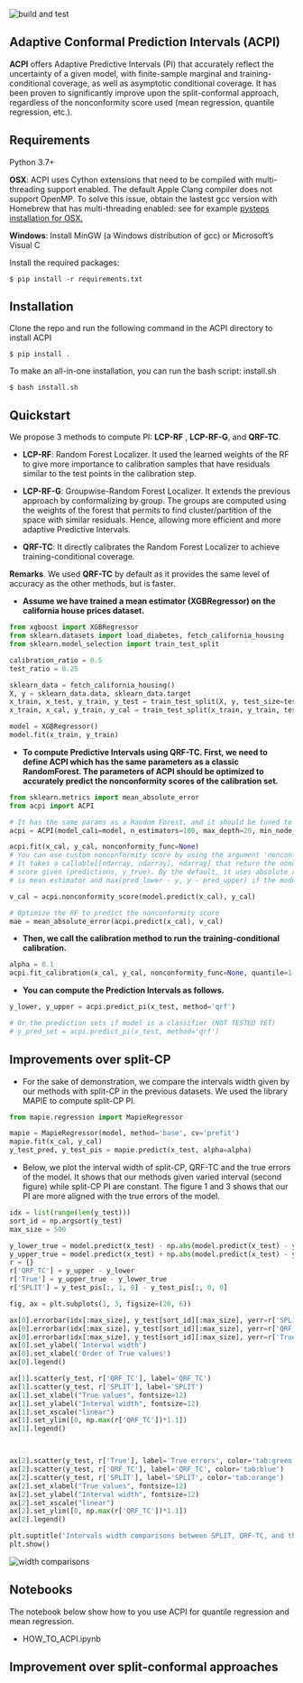 ![build and test](https://github.com/salimamoukou/ACPI/actions/workflows/build_test.yml/badge.svg)
## Adaptive Conformal Prediction Intervals (ACPI)

**ACPI** offers Adaptive Predictive Intervals (PI) that accurately reflect the
 uncertainty of a given model, with finite-sample marginal and training-conditional coverage, 
 as well as asymptotic conditional coverage.  It has been proven to significantly improve upon the split-conformal 
 approach, regardless of the nonconformity score used (mean regression, quantile regression, etc.).
## Requirements
Python 3.7+ 

**OSX**: ACPI uses Cython extensions that need to be compiled with multi-threading support enabled. 
The default Apple Clang compiler does not support OpenMP.
To solve this issue, obtain the lastest gcc version with Homebrew that has multi-threading enabled: 
see for example [pysteps installation for OSX.](https://pypi.org/project/pysteps/1.0.0/)

**Windows**: Install MinGW (a Windows distribution of gcc) or Microsoft’s Visual C

Install the required packages:

```
$ pip install -r requirements.txt
```

## Installation

Clone the repo and run the following command in the ACPI directory to install ACPI
```
$ pip install .
```
To make an all-in-one installation, you can run the bash script: install.sh
```
$ bash install.sh
```

## Quickstart
We propose 3 methods to compute PI: **LCP-RF** , **LCP-RF-G**, and **QRF-TC**.
- **LCP-RF**: Random Forest Localizer. It used the learned weights of the RF to give more importance to calibration 
samples that have residuals similar to the test points in the calibration step.

- **LCP-RF-G**: Groupwise-Random Forest Localizer. It extends the previous approach by conformalizing by group. The groups
are computed using the weights of the forest that permits to find cluster/partition of the space with similar residuals.
Hence, allowing more efficient and more adaptive Predictive Intervals.

- **QRF-TC**: It directly calibrates the Random Forest Localizer to achieve training-conditional coverage.
 
**Remarks**. We used **QRF-TC** by default as it provides the same level of accuracy as the other methods, but is faster. 

- **Assume we have trained a mean estimator (XGBRegressor) on the california house prices dataset.**
```python
from xgboost import XGBRegressor
from sklearn.datasets import load_diabetes, fetch_california_housing
from sklearn.model_selection import train_test_split

calibration_ratio = 0.5
test_ratio = 0.25

sklearn_data = fetch_california_housing()
X, y = sklearn_data.data, sklearn_data.target
x_train, x_test, y_train, y_test = train_test_split(X, y, test_size=test_ratio, random_state=2023)
x_train, x_cal, y_train, y_cal = train_test_split(x_train, y_train, test_size=calibration_ratio, random_state=2023)

model = XGBRegressor()
model.fit(x_train, y_train)
```
- **To compute Predictive Intervals using **QRF-TC**. First, we need to define **ACPI** which has the same 
parameters as a classic RandomForest. The parameters of ACPI should be optimized to accurately predict the nonconformity 
scores of the calibration set.**
```python
from sklearn.metrics import mean_absolute_error
from acpi import ACPI

# It has the same params as a Random Forest, and it should be tuned to maximize the performance.  
acpi = ACPI(model_cali=model, n_estimators=100, max_depth=20, min_node_size=10)

acpi.fit(x_cal, y_cal, nonconformity_func=None)
# You can use custom nonconformity score by using the argument 'nonconformity_func'. 
# It takes a callable[[ndarray, ndarray], ndarray] that return the nonconformity 
# score given (predictions, y_true). By the default, it uses absolute residual if model 
# is mean estimator and max(pred_lower - y, y - pred_upper) if the model is quantile estimates.

v_cal = acpi.nonconformity_score(model.predict(x_cal), y_cal) 

# Optimize the RF to predict the nonconformity score
mae = mean_absolute_error(acpi.predict(x_cal), v_cal)
```

- **Then, we call the calibration method to run the training-conditional calibration.**

```python 
alpha = 0.1
acpi.fit_calibration(x_cal, y_cal, nonconformity_func=None, quantile=1-alpha, only_qrf=True)
```

- **You can compute the Prediction Intervals as follows.**
```python 
y_lower, y_upper = acpi.predict_pi(x_test, method='qrf')

# Or the prediction sets if model is a classifier (NOT TESTED YET)
# y_pred_set = acpi.predict_pi(x_test, method='qrf')
```

## Improvements over split-CP
- For the sake of demonstration, we compare the intervals width given by our methods with split-CP in the previous 
datasets. We used the library MAPIE to compute split-CP PI.
```python 
from mapie.regression import MapieRegressor

mapie = MapieRegressor(model, method='base', cv='prefit')
mapie.fit(x_cal, y_cal)
y_test_pred, y_test_pis = mapie.predict(x_test, alpha=alpha)
```
- Below, we plot the interval width of split-CP, QRF-TC and the true errors of the model. It shows that our methods
given varied interval (second figure) while split-CP PI are constant. The figure 1 and 3 shows that our PI
are more aligned with the true errors of the model.
```python 
idx = list(range(len(y_test)))
sort_id = np.argsort(y_test)
max_size = 500

y_lower_true = model.predict(x_test) - np.abs(model.predict(x_test) - y_test)
y_upper_true = model.predict(x_test) + np.abs(model.predict(x_test) - y_test)
r = {}
r['QRF_TC'] = y_upper - y_lower
r['True'] = y_upper_true - y_lower_true
r['SPLIT'] = y_test_pis[:, 1, 0] - y_test_pis[:, 0, 0]

fig, ax = plt.subplots(1, 3, figsize=(20, 6))

ax[0].errorbar(idx[:max_size], y_test[sort_id][:max_size], yerr=r['SPLIT'][sort_id][:max_size], fmt='o', label='SPLIT', color='tab:orange')
ax[0].errorbar(idx[:max_size], y_test[sort_id][:max_size], yerr=r['QRF_TC'][sort_id][:max_size], fmt='o', label='QRF_TC', color='tab:blue')
ax[0].errorbar(idx[:max_size], y_test[sort_id][:max_size], yerr=r['True'][sort_id][:max_size], fmt='o', label='True errors', color='tab:green')
ax[0].set_ylabel('Interval width')
ax[0].set_xlabel('Order of True values')
ax[0].legend()

ax[1].scatter(y_test, r['QRF_TC'], label='QRF_TC')
ax[1].scatter(y_test, r['SPLIT'], label='SPLIT')
ax[1].set_xlabel("True values", fontsize=12)
ax[1].set_ylabel("Interval width", fontsize=12)
ax[1].set_xscale("linear")
ax[1].set_ylim([0, np.max(r['QRF_TC'])*1.1])
ax[1].legend()



ax[2].scatter(y_test, r['True'], label='True errors', color='tab:green')
ax[2].scatter(y_test, r['QRF_TC'], label='QRF_TC', color='tab:blue')
ax[2].scatter(y_test, r['SPLIT'], label='SPLIT', color='tab:orange')
ax[2].set_xlabel("True values", fontsize=12)
ax[2].set_ylabel("Interval width", fontsize=12)
ax[2].set_xscale("linear")
ax[2].set_ylim([0, np.max(r['QRF_TC'])*1.1])
ax[2].legend()

plt.suptitle('Intervals width comparisons between SPLIT, QRF-TC, and the True error ', size=20)
plt.show()
```
![width comparisons](https://github.com/salimamoukou/ACPI/blob/main/acpi/datasets/intervals_comparisons.png)

## Notebooks

The notebook below show how to you use ACPI for quantile regression and mean regression.
- HOW_TO_ACPI.ipynb

## Improvement over split-conformal approaches
